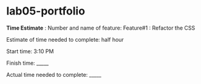 # lab05-portfolio

**Time Estimate** :
Number and name of feature: Feature#1 : Refactor the CSS 

Estimate of time needed to complete: half hour

Start time: 3:10 PM

Finish time: _____

Actual time needed to complete: _____